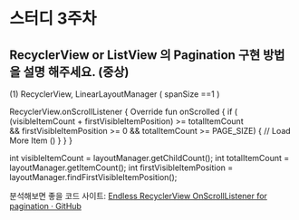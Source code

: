 # 스터디 3주차 
## RecyclerView or ListView 의 Pagination 구현 방법을 설명 해주세요. (중상)

(1) RecyclerView, LinearLayoutManager ( spanSize ==1 )

RecyclerView.onScrollListener {
	Override fun onScrolled {
		if ( (visibleItemCount + firstVisibleItemPosition) >= totalItemCount  
				&& firstVisibleItemPosition >= 0 
				&& totalItemCount >= PAGE_SIZE) {
				// Load More Item ()
		}
	}
}

int visibleItemCount = layoutManager.getChildCount();
int totalItemCount = layoutManager.getItemCount();
int firstVisibleItemPosition = layoutManager.findFirstVisibleItemPosition();

분석해보면 좋을 코드 사이트: [Endless RecyclerView OnScrollListener for pagination · GitHub](https://gist.github.com/justluvher/55b3f7a74af17b9cc532e9361840b303)
